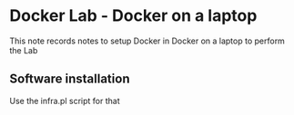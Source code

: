 # Docker Lab - Docker on a laptop

This note records notes to setup Docker in Docker on a laptop to perform the Lab

## Software installation

Use the infra.pl script for that
```
